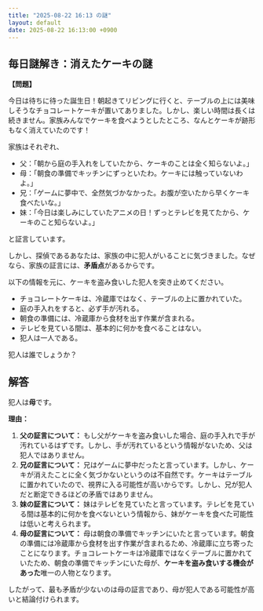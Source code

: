 ```yaml
---
title: "2025-08-22 16:13 の謎"
layout: default
date: 2025-08-22 16:13:00 +0900
---
```

## 毎日謎解き：消えたケーキの謎

**【問題】**

今日は待ちに待った誕生日！朝起きてリビングに行くと、テーブルの上には美味しそうなチョコレートケーキが置いてありました。しかし、楽しい時間は長くは続きません。家族みんなでケーキを食べようとしたところ、なんとケーキが跡形もなく消えていたのです！

家族はそれぞれ、

*   父：「朝から庭の手入れをしていたから、ケーキのことは全く知らないよ。」
*   母：「朝食の準備でキッチンにずっといたわ。ケーキには触っていないわよ。」
*   兄：「ゲームに夢中で、全然気づかなかった。お腹が空いたから早くケーキ食べたいな。」
*   妹：「今日は楽しみにしていたアニメの日！ずっとテレビを見てたから、ケーキのこと知らないよ。」

と証言しています。

しかし、探偵であるあなたは、家族の中に犯人がいることに気づきました。なぜなら、家族の証言には、**矛盾点**があるからです。

以下の情報を元に、ケーキを盗み食いした犯人を突き止めてください。

*   チョコレートケーキは、冷蔵庫ではなく、テーブルの上に置かれていた。
*   庭の手入れをすると、必ず手が汚れる。
*   朝食の準備には、冷蔵庫から食材を出す作業が含まれる。
*   テレビを見ている間は、基本的に何かを食べることはない。
*   犯人は一人である。

犯人は誰でしょうか？

## 解答

犯人は**母**です。

**理由：**

1.  **父の証言について：** もし父がケーキを盗み食いした場合、庭の手入れで手が汚れているはずです。しかし、手が汚れているという情報がないため、父は犯人ではありません。
2.  **兄の証言について：** 兄はゲームに夢中だったと言っています。しかし、ケーキが消えたことに全く気づかないというのは不自然です。ケーキはテーブルに置かれていたので、視界に入る可能性が高いからです。しかし、兄が犯人だと断定できるほどの矛盾ではありません。
3.  **妹の証言について：** 妹はテレビを見ていたと言っています。テレビを見ている間は基本的に何かを食べないという情報から、妹がケーキを食べた可能性は低いと考えられます。
4.  **母の証言について：** 母は朝食の準備でキッチンにいたと言っています。朝食の準備には冷蔵庫から食材を出す作業が含まれるため、冷蔵庫に立ち寄ったことになります。チョコレートケーキは冷蔵庫ではなくテーブルに置かれていたため、朝食の準備でキッチンにいた母が、**ケーキを盗み食いする機会があった**唯一の人物となります。

したがって、最も矛盾が少ないのは母の証言であり、母が犯人である可能性が高いと結論付けられます。

